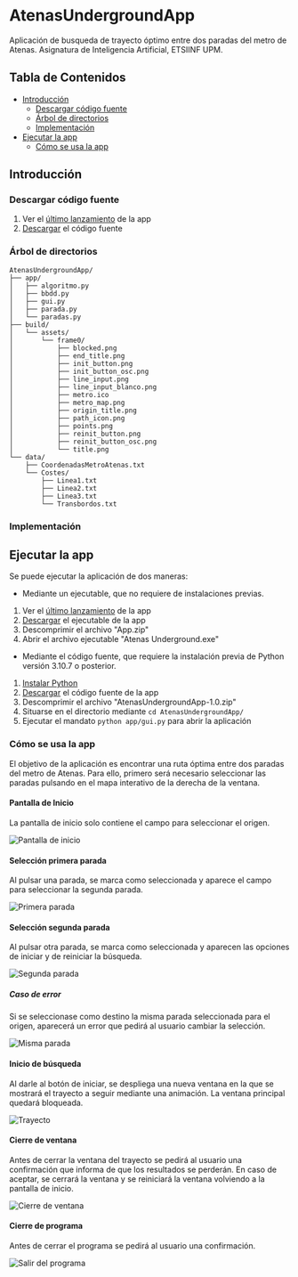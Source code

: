 # AtenasUndergroundApp
Aplicación de busqueda de trayecto óptimo entre dos paradas del metro de Atenas. Asignatura de Inteligencia Artificial, ETSIINF UPM.

## Tabla de Contenidos ##

* [Introducción](#introducción)
  * [Descargar código fuente](#descargar-código-fuente)
  * [Árbol de directorios](#árbol-de-directorios)
  * [Implementación](#implementación)
* [Ejecutar la app](#ejecutar-la-app)
  * [Cómo se usa la app](#cómo-se-usa-la-app)


## Introducción ##

### Descargar código fuente ###

1. Ver el [último lanzamiento](<https://github.com/nihelkb/AtenasUndergroundApp/releases>) de la app
2. [Descargar](<https://github.com/nihelkb/AtenasUndergroundApp/archive/refs/tags/1.0.zip>) el código fuente

### Árbol de directorios ###
``` terminal
AtenasUndergroundApp/
├── app/
│   ├── algoritmo.py
│   ├── bbdd.py
│   ├── gui.py
│   ├── parada.py
│   └── paradas.py
├── build/
│   └── assets/
│       └── frame0/
│           ├── blocked.png
│           ├── end_title.png
│           ├── init_button.png
│           ├── init_button_osc.png
│           ├── line_input.png
│           ├── line_input_blanco.png
│           ├── metro.ico
│           ├── metro_map.png
│           ├── origin_title.png
│           ├── path_icon.png
│           ├── points.png
│           ├── reinit_button.png
│           ├── reinit_button_osc.png
│           └── title.png
└── data/
    ├── CoordenadasMetroAtenas.txt
    └── Costes/
        ├── Linea1.txt
        ├── Linea2.txt
        ├── Linea3.txt
        └── Transbordos.txt
```
### Implementación ###




## Ejecutar la app ##
Se puede ejecutar la aplicación de dos maneras:
* Mediante un ejecutable, que no requiere de instalaciones previas.

1. Ver el [último lanzamiento](<https://github.com/nihelkb/AtenasUndergroundApp/releases>) de la app
2. [Descargar](<https://github.com/nihelkb/AtenasUndergroundApp/releases/download/1.0/App.zip>) el ejecutable de la app
3. Descomprimir el archivo "App.zip"
4. Abrir el archivo ejecutable "Atenas Underground.exe"
  
* Mediante el código fuente, que requiere la instalación previa de Python versión 3.10.7 o posterior.

1. [Instalar Python](<https://www.python.org/downloads/>)
2. [Descargar](<https://github.com/nihelkb/AtenasUndergroundApp/archive/refs/tags/1.0.zip>) el código fuente de la app
3. Descomprimir el archivo "AtenasUndergroundApp-1.0.zip"
4. Situarse en el directorio mediante `cd AtenasUndergroundApp/`
5. Ejecutar el mandato `python app/gui.py` para abrir la aplicación

###  Cómo se usa la app ###
El objetivo de la aplicación es encontrar una ruta óptima entre dos paradas del metro de Atenas. Para ello, primero será necesario seleccionar las paradas pulsando en el mapa interativo de la derecha de la ventana. 

#### Pantalla de Inicio ####
La pantalla de inicio solo contiene el campo para seleccionar el origen.

![Pantalla de inicio](/img/PantallaInicio.png "Pantalla de inicio.")

#### Selección primera parada ####
Al pulsar una parada, se marca como seleccionada y aparece el campo para seleccionar la segunda parada.

![Primera parada](/img/PrimeraParada.png "Primera parada seleccionada.")

#### Selección segunda parada ####
Al pulsar otra parada, se marca como seleccionada y aparecen las opciones de iniciar y de reiniciar la búsqueda. 

![Segunda parada](/img/SegundaParada.png "Segunda parada seleccionada.")

##### Caso de error 
Si se seleccionase como destino la misma parada seleccionada para el origen, aparecerá un error que pedirá al usuario cambiar la selección.

![Misma parada](/img/Mismaparada.png "Seleccionada la misma parada.")

#### Inicio de búsqueda ####
Al darle al botón de iniciar, se despliega una nueva ventana en la que se mostrará el trayecto a seguir mediante una animación. La ventana principal quedará bloqueada.

![Trayecto](/img/Trayecto.png "Trayecto óptimo.")

#### Cierre de ventana ####
Antes de cerrar la ventana del trayecto se pedirá al usuario una confirmación que informa de que los resultados se perderán. En caso de aceptar, se cerrará la ventana y se reiniciará la ventana volviendo a la pantalla de inicio.

![Cierre de ventana](/img/Cerrarventana.png "Cierre de ventana emergente.")

#### Cierre de programa ####
Antes de cerrar el programa se pedirá al usuario una confirmación.

![Salir del programa](/img/Cerrarprograma.png "Salir del programa.")
